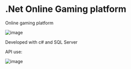 # .Net Online Gaming platform

Online gaming platform



![image](https://user-images.githubusercontent.com/26171557/187046702-bd9fa284-fc41-40af-b8d3-3768c25a1dbd.png)


Developed with c# and SQL Server

API use:

![image](https://user-images.githubusercontent.com/26171557/187046729-37d9ffe2-e4bd-4500-8e3a-64adc6cd438f.png)

